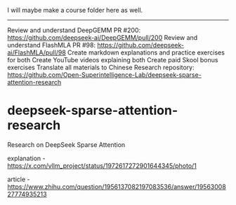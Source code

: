 I will maybe make a course folder here as well.

---

Review and understand DeepGEMM PR #200: https://github.com/deepseek-ai/DeepGEMM/pull/200
Review and understand FlashMLA PR #98: https://github.com/deepseek-ai/FlashMLA/pull/98
Create markdown explanations and practice exercises for both
Create YouTube videos explaining both
Create paid Skool bonus exercises
Translate all materials to Chinese
Research repository: https://github.com/Open-Superintelligence-Lab/deepseek-sparse-attention-research



# deepseek-sparse-attention-research
Research on DeepSeek Sparse Attention

explanation - https://x.com/vllm_project/status/1972617272901644345/photo/1

article - https://www.zhihu.com/question/1956137082197083536/answer/1956300827774935213
